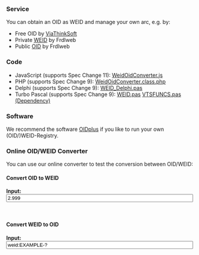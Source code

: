 <a name="service"></a>

### Service
You can obtain an OID as WEID and manage your own arc, e.g. by:
* Free OID by [ViaThinkSoft](https://oidplus.viathinksoft.com/oidplus/?goto=oidplus%3Acom.viathinksoft.freeoid)
* Private [WEID](https://registry.frdl.de/?goto=com.frdlweb.freeweid) by Frdlweb
* Public [OID](https://registry.frdl.de/?goto=oidplus%3Acom.viathinksoft.freeoid) by Frdlweb


<a name="code"></a>

### Code
* JavaScript (supports Spec Change 11): [WeidOidConverter.js](https://github.com/frdl/weid/blob/gh-pages/WeidOidConverter.js)
* PHP (supports Spec Change 9): [WeidOidConverter.class.php](https://github.com/danielmarschall/oidplus/blob/master/plugins/viathinksoft/objectTypes/oid/WeidOidConverter.class.php)
* Delphi (supports Spec Change 9): [WEID_Delphi.pas](https://github.com/danielmarschall/oidplus_dos/blob/master/WEID_Delphi.pas)
* Turbo Pascal (supports Spec Change 9): [WEID.pas](https://github.com/danielmarschall/oidplus_dos/blob/master/WEID.PAS) [VTSFUNCS.pas (Dependency)](https://github.com/danielmarschall/oidplus_dos/blob/master/VTSFUNCS.PAS)


<a name="software"></a>

### Software
We recommend the software [OIDplus](https://oidplus.com/) if you like to run your own (OID/)WEID-Registry.

<a name="convert"></a>

### Online OID/WEID Converter
You can use our online converter to test the conversion between OID/WEID:

<h4>Convert OID to WEID</h4>
<p><b>Input:</b> <input type="text" value="2.999" name="oid" id="oid" oninput="oidInputChanged();" style="width:500px"></p>
<div id="weid2a"></div>
<div id="oid2a"></div>
<br>
<h4>Convert WEID to OID</h4>
<p><b>Input:</b> <input type="text" value="weid:EXAMPLE-?" name="weid" id="weid" oninput="weidInputChanged();" style="width:500px"></p>
<div id="weid2b"></div>
<div id="oid2b"></div>
<br><br>	

<!--
<a name="test"></a>
<h3>Online OID/WEID-Converter (Beta)</h3>
<p>You can use our online converter to test the conversion between OID/WEID:</p>
<frdlweb-oid2weid></frdlweb-oid2weid>
<br /><strong frdl-if-js-remove="2000">Loading...</strong>
<br /><br />
-->

<script>
oidInputChanged();
weidInputChanged();
</script>
<script>
